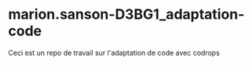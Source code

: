 # marion.sanson-D3BG1_adaptation-code
Ceci est un repo de travail sur l'adaptation de code avec codrops
